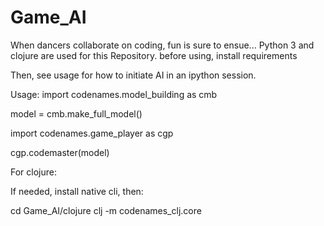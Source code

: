 # Game_AI
When dancers collaborate on coding, fun is sure to ensue...
Python 3 and clojure are used for this Repository.
before using, install requirements

Then, see usage for how to initiate AI in an ipython session.

Usage:
import codenames.model_building as cmb

model = cmb.make_full_model()

import codenames.game_player as cgp

cgp.codemaster(model)

For clojure: 

If needed, install native cli, then:

cd Game_AI/clojure
clj -m codenames_clj.core
